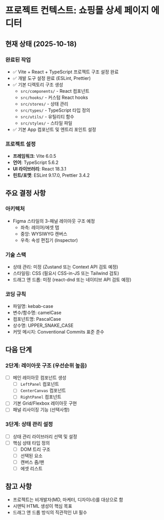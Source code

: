 # 프로젝트 컨텍스트: 쇼핑몰 상세 페이지 에디터

## 현재 상태 (2025-10-18)

### 완료된 작업
- ✅ Vite + React + TypeScript 프로젝트 구조 설정 완료
- ✅ 개발 도구 설정 완료 (ESLint, Prettier)
- ✅ 기본 디렉토리 구조 생성
  - `src/components/` - React 컴포넌트
  - `src/hooks/` - 커스텀 React hooks
  - `src/stores/` - 상태 관리
  - `src/types/` - TypeScript 타입 정의
  - `src/utils/` - 유틸리티 함수
  - `src/styles/` - 스타일 파일
- ✅ 기본 App 컴포넌트 및 엔트리 포인트 설정

### 프로젝트 설정
- **프레임워크**: Vite 6.0.5
- **언어**: TypeScript 5.6.2
- **UI 라이브러리**: React 18.3.1
- **린트/포맷**: ESLint 9.17.0, Prettier 3.4.2

## 주요 결정 사항

### 아키텍처
- Figma 스타일의 3-패널 레이아웃 구조 예정
  - 좌측: 레이어/에셋 탭
  - 중앙: WYSIWYG 캔버스
  - 우측: 속성 편집기 (Inspector)

### 기술 스택
- 상태 관리: 미정 (Zustand 또는 Context API 검토 예정)
- 스타일링: CSS (필요시 CSS-in-JS 또는 Tailwind 검토)
- 드래그 앤 드롭: 미정 (react-dnd 또는 네이티브 API 검토 예정)

### 코딩 규칙
- 파일명: kebab-case
- 변수/함수명: camelCase
- 컴포넌트명: PascalCase
- 상수명: UPPER_SNAKE_CASE
- 커밋 메시지: Conventional Commits 표준 준수

## 다음 단계

### 2단계: 레이아웃 구조 (우선순위 높음)
- [ ] 메인 레이아웃 컴포넌트 생성
  - [ ] `LeftPanel` 컴포넌트
  - [ ] `CenterCanvas` 컴포넌트
  - [ ] `RightPanel` 컴포넌트
- [ ] 기본 Grid/Flexbox 레이아웃 구현
- [ ] 패널 리사이징 기능 (선택사항)

### 3단계: 상태 관리 설정
- [ ] 상태 관리 라이브러리 선택 및 설정
- [ ] 핵심 상태 타입 정의
  - [ ] DOM 트리 구조
  - [ ] 선택된 요소
  - [ ] 캔버스 줌/팬
  - [ ] 에셋 리스트

## 참고 사항
- 프로젝트는 비개발자(MD, 마케터, 디자이너)를 대상으로 함
- 시맨틱 HTML 생성이 핵심 목표
- 드래그 앤 드롭 방식의 직관적인 UI 필수
